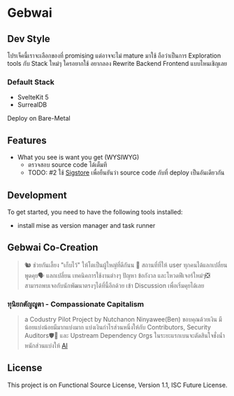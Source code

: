 # Gebwai

## Dev Style
โปรเจ็คนี้เราจะเลือกของที่ promising แต่อาจจะไม่ mature มาใช้ ถือว่าเป็นการ Exploration tools กับ Stack ใหม่ๆ
ใครอยากใช้ อยากลอง Rewrite Backend Frontend แบบไหนเชิญเลย

### Default Stack
- SvelteKit 5 
- SurrealDB

Deploy on Bare-Metal

## Features

- What you see is want you get (WYSIWYG)
    - ตรวจสอบ source code ได้เต็มที
    - TODO: #2 ใช้ [Sigstore](https://www.sigstore.dev/) เพื่อยืนยันว่า source code กับที่ deploy เป็นอันเดียวกัน

## Development

To get started, you need to have the following tools installed:

- install mise as version manager and task runner

## Gebwai Co-Creation
>  🐿 ช่วยกันเลี้ยง "เก็บไว้" ให้โตเป็นผู้ใหญ่ที่ดีกันน 🤗
สถานที่ที่ให้ user ทุกคนได้แลกเปลี่ยนพูดคุย🗣 แลกเปลี่ยน เทคนิคการใช้งานต่างๆ ปัญหา ข้อกังวล และโหวดฟีเจอร์ใหม่ๆ❎ สามารถพบเจอกับนักพัฒนาตรงๆได้ที่นี้อีกด้วย เข้า Discussion เพื่อเริ่มคุยได้เลย

### ทุนิยกตัญญูตา - Compassionate Capitalism 
> a Codustry Pilot Project by Nutchanon Ninyawee(Ben)
ขอบคุณด้วยเงิน มีน้อยแบ่งน้อยมีมากแบ่งมาก แบ่งเงินกำไรส่วนหนึ่งให้กับ Contributors, Security Auditors🛡🔐 และ Upstream Dependency Orgs ในระยะแรกเบนจะตัดสินใจชั่งน้ำหนักส่วนแบ่งให้
[AI](https://www.perplexity.ai/search/could-you-advice-tjFxIvpvS8GAJSPaiihBvg)


## License

This project is on Functional Source License, Version 1.1, ISC Future License.



